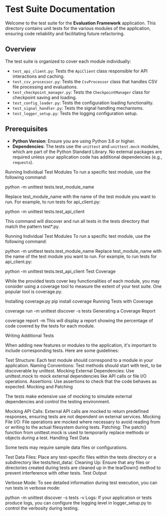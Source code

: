 # Test Suite Documentation

Welcome to the test suite for the **Evaluation Framework** application. This directory contains unit tests for the various modules of the application, ensuring code reliability and facilitating future refactoring.

## Overview

The test suite is organized to cover each module individually:

- `test_api_client.py`: Tests the `ApiClient` class responsible for API interactions and caching.
- `test_csv_processor.py`: Tests the `CsvProcessor` class that handles CSV file processing and evaluations.
- `test_checkpoint_manager.py`: Tests the `CheckpointManager` class for checkpoint saving and loading.
- `test_config_loader.py`: Tests the configuration loading functionality.
- `test_signal_handler.py`: Tests the signal handling mechanisms.
- `test_logger_setup.py`: Tests the logging configuration setup.

## Prerequisites

- **Python Version**: Ensure you are using Python 3.6 or higher.
- **Dependencies**: The tests use the `unittest` and `unittest.mock` modules, which are part of the Python Standard Library. No external packages are required unless your application code has additional dependencies (e.g., `requests`).

Running Individual Test Modules
To run a specific test module, use the following command:

python -m unittest tests.test_module_name

Replace test_module_name with the name of the test module you want to run. For example, to run tests for api_client.py:

python -m unittest tests.test_api_client

This command will discover and run all tests in the tests directory that match the pattern test*.py.

Running Individual Test Modules
To run a specific test module, use the following command:

python -m unittest tests.test_module_name
Replace test_module_name with the name of the test module you want to run. For example, to run tests for api_client.py:

python -m unittest tests.test_api_client
Test Coverage

While the provided tests cover key functionalities of each module, you may consider using a coverage tool to measure the extent of your test suite. One popular tool is coverage.py.

Installing coverage.py
pip install coverage
Running Tests with Coverage

coverage run -m unittest discover -s tests
Generating a Coverage Report

coverage report -m
This will display a report showing the percentage of code covered by the tests for each module.

Writing Additional Tests

When adding new features or modules to the application, it's important to include corresponding tests. Here are some guidelines:

Test Structure: Each test module should correspond to a module in your application.
Naming Conventions: Test methods should start with test_ to be discoverable by unittest.
Mocking External Dependencies: Use unittest.mock to mock external dependencies like API calls or file I/O operations.
Assertions: Use assertions to check that the code behaves as expected.
Mocking and Patching

The tests make extensive use of mocking to simulate external dependencies and control the testing environment.

Mocking API Calls: External API calls are mocked to return predefined responses, ensuring tests are not dependent on external services.
Mocking File I/O: File operations are mocked where necessary to avoid reading from or writing to the actual filesystem during tests.
Patching: The patch() function from unittest.mock is used to temporarily replace methods or objects during a test.
Handling Test Data

Some tests may require sample data files or configurations.

Test Data Files: Place any test-specific files within the tests directory or a subdirectory like tests/test_data/.
Cleaning Up: Ensure that any files or directories created during tests are cleaned up in the tearDown() method to prevent interference with other tests.
Test Output

Verbose Mode: To see detailed information during test execution, you can run tests in verbose mode:

python -m unittest discover -s tests -v
Logs: If your application or tests produce logs, you can configure the logging level in logger_setup.py to control the verbosity during testing.

